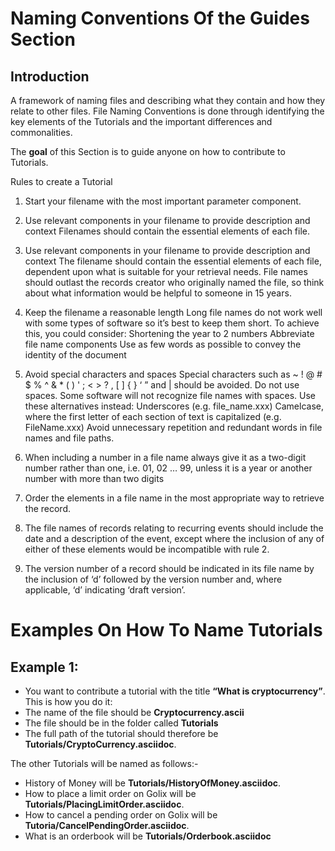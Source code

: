 # Naming Conventions Of the Guides Section

## Introduction

A framework of naming files  and describing what they contain and how they relate to other files. File Naming Conventions is done through identifying the key elements of the Tutorials  and the important differences and commonalities.

The **goal** of this Section is to guide anyone on how to contribute to Tutorials.

Rules to create a Tutorial 
 
1. Start your filename with the most important parameter component.
2. Use relevant components in your filename to provide description and context Filenames should contain the essential elements of each file.

2. Use relevant components in your filename to provide description and context
The filename should contain the essential elements of each file, dependent upon what is suitable for your retrieval needs. File names should outlast the records creator who originally named the file, so think about what information would be helpful to someone in 15 years.

3. Keep the filename a reasonable length
Long file names do not work well with some types of software so it’s best to keep them short. To achieve this, you could consider:
Shortening the year to 2 numbers
Abbreviate file name components
Use as few words as possible to convey the identity of the document

4. Avoid special characters and spaces
Special characters such as  ~ ! @ # $ % ^ & * ( ) ' ; < > ? , [ ] { } ‘ ” and | should be avoided.
  Do not use spaces. Some software will not recognize file names with spaces. Use these alternatives instead:
  Underscores (e.g. file_name.xxx)
  Camelcase, where the first letter of each section of text is capitalized (e.g. FileName.xxx)
 Avoid unnecessary repetition and redundant words in file names and file paths.
4. When including a number in a file name always give it as a two-digit number rather than one, i.e. 01, 02 … 99, unless it is a year or another number with more than two digits
6. Order the elements in a file name in the most appropriate way to retrieve the record.
7. The file names of records relating to recurring events should include the date and a description of the event, except where the inclusion of any of either of these elements would be incompatible with rule 2.
8. The version number of a record should be indicated in its file name by the inclusion of ‘d’ followed by the version number and, where applicable, ‘d’ indicating ‘draft version’.


# Examples On How To Name Tutorials

## Example 1:
- You want to contribute  a tutorial with the title **“What is cryptocurrency”**. This is how you do it:
- The name of the file should be **Cryptocurrency.ascii**
- The file should be in the folder called **Tutorials** 
- The full path of the tutorial should therefore  be **Tutorials/CryptoCurrency.asciidoc**.

The other Tutorials will be named as follows:-

 - History of Money will be **Tutorials/HistoryOfMoney.asciidoc**.
 - How to place a limit order on Golix will be **Tutorials/PlacingLimitOrder.asciidoc**.
 - How to cancel a pending order on Golix will be  **Tutoria/CancelPendingOrder.asciidoc**.
 - What is an orderbook will be **Tutorials/Orderbook.asciidoc**







